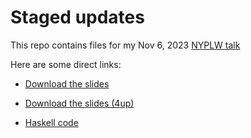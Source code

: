 # Staged updates

This repo contains files for my Nov 6, 2023 [NYPLW talk](https://nylanguageworkshop.tumblr.com/post/732755229624467456/workshop-monday-november-6th-simon-charlow)

Here are some direct links:

- [Download the slides](https://raw.githubusercontent.com/schar/nyplw/main/nyplw_2023.pdf)

- [Download the slides (4up)](https://raw.githubusercontent.com/schar/nyplw/main/nyplw_2023_ho.pdf)

- [Haskell code](https://github.com/schar/nyplw/tree/main/code)
